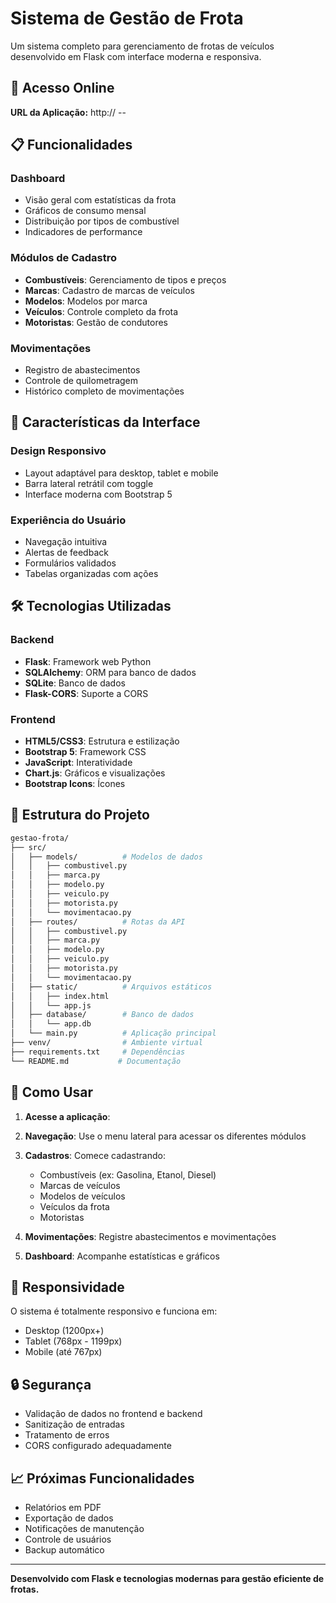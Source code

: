 # Sistema de Gestão de Frota

Um sistema completo para gerenciamento de frotas de veículos desenvolvido em Flask com interface moderna e responsiva.

## 🚀 Acesso Online

**URL da Aplicação:** http:// --

## 📋 Funcionalidades

### Dashboard

- Visão geral com estatísticas da frota
- Gráficos de consumo mensal
- Distribuição por tipos de combustível
- Indicadores de performance

### Módulos de Cadastro

- **Combustíveis**: Gerenciamento de tipos e preços
- **Marcas**: Cadastro de marcas de veículos
- **Modelos**: Modelos por marca
- **Veículos**: Controle completo da frota
- **Motoristas**: Gestão de condutores

### Movimentações

- Registro de abastecimentos
- Controle de quilometragem
- Histórico completo de movimentações

## 🎨 Características da Interface

### Design Responsivo

- Layout adaptável para desktop, tablet e mobile
- Barra lateral retrátil com toggle
- Interface moderna com Bootstrap 5

### Experiência do Usuário

- Navegação intuitiva
- Alertas de feedback
- Formulários validados
- Tabelas organizadas com ações

## 🛠️ Tecnologias Utilizadas

### Backend

- **Flask**: Framework web Python
- **SQLAlchemy**: ORM para banco de dados
- **SQLite**: Banco de dados
- **Flask-CORS**: Suporte a CORS

### Frontend

- **HTML5/CSS3**: Estrutura e estilização
- **Bootstrap 5**: Framework CSS
- **JavaScript**: Interatividade
- **Chart.js**: Gráficos e visualizações
- **Bootstrap Icons**: Ícones

## 📁 Estrutura do Projeto

```bash
gestao-frota/
├── src/
│   ├── models/          # Modelos de dados
│   │   ├── combustivel.py
│   │   ├── marca.py
│   │   ├── modelo.py
│   │   ├── veiculo.py
│   │   ├── motorista.py
│   │   └── movimentacao.py
│   ├── routes/          # Rotas da API
│   │   ├── combustivel.py
│   │   ├── marca.py
│   │   ├── modelo.py
│   │   ├── veiculo.py
│   │   ├── motorista.py
│   │   └── movimentacao.py
│   ├── static/          # Arquivos estáticos
│   │   ├── index.html
│   │   └── app.js
│   ├── database/        # Banco de dados
│   │   └── app.db
│   └── main.py          # Aplicação principal
├── venv/                # Ambiente virtual
├── requirements.txt     # Dependências
└── README.md           # Documentação
```

## 🚀 Como Usar

1. **Acesse a aplicação**:

2. **Navegação**: Use o menu lateral para acessar os diferentes módulos

3. **Cadastros**:
Comece cadastrando:
   - Combustíveis (ex: Gasolina, Etanol, Diesel)
   - Marcas de veículos
   - Modelos de veículos
   - Veículos da frota
   - Motoristas

4. **Movimentações**: Registre abastecimentos e movimentações

5. **Dashboard**: Acompanhe estatísticas e gráficos

## 📱 Responsividade

O sistema é totalmente responsivo e funciona em:

- Desktop (1200px+)
- Tablet (768px - 1199px)
- Mobile (até 767px)

## 🔒 Segurança

- Validação de dados no frontend e backend
- Sanitização de entradas
- Tratamento de erros
- CORS configurado adequadamente

## 📈 Próximas Funcionalidades

- Relatórios em PDF
- Exportação de dados
- Notificações de manutenção
- Controle de usuários
- Backup automático

---

**Desenvolvido com Flask e tecnologias modernas para gestão eficiente de frotas.**
